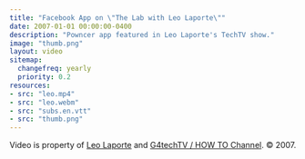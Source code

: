 ```yaml
---
title: "Facebook App on \"The Lab with Leo Laporte\""
date: 2007-01-01 00:00:00-0400
description: "Powncer app featured in Leo Laporte's TechTV show."
image: "thumb.png"
layout: video
sitemap:
  changefreq: yearly
  priority: 0.2
resources:
- src: "leo.mp4"
- src: "leo.webm"
- src: "subs.en.vtt"
- src: "thumb.png"
---
```


Video is property of [Leo Laporte](https://leolaporte.com/) and [G4techTV / HOW TO Channel](https://en.wikipedia.org/wiki/G4techTV). &copy; 2007.
